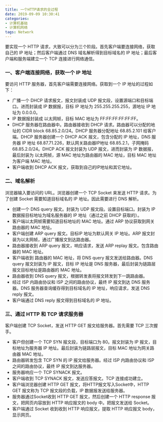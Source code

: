 ```yaml
---
title: 一个HTTP请求的全过程
date: 2019-09-09 10:30:41
categories: 
- 计算机基础
- 计算机网络
tags: Network
---
```


要实现一个 HTTP 请求，大致可以分为三个阶段。首先客户端要连接网络，获取自己的 IP 地址；然后客户端通过 DNS 域名解析得到目标域名的 IP 地址；最后客户端和服务端建立一个 TCP 连接进行网络通信。

### 一、客户端连接网络，获取一个 IP 地址

要访问 HTTP 服务器，首先客户端需要连接网络。获取到一个 IP 地址的过程如下：

- 广播一个 DHCP 请求报文，报文封装成 UDP 报文段，设置源端口和目标端口。进而封装成 IP 数据报，目标 IP 地址为 255.255.255.255，源地址 IP 地址为 0.0.0.0。
- IP 数据报封装成 以太网帧，目标 MAC 地址为 FF:FF:FF:FF:FF:FF。
- DHCP 服务器在路由器中。路由器接收到 DHCP 请求。路由器可以分配的地址的 CIDR block 68.85.2.0/24。DHCP 服务器分配地址 68.85.2.101 给客户端。DHCP 服务器创建一个 DHCP ACK 报文，包含分配的 IP 地址，DNS 服务器 IP 地址 68.87.71.226，默认网关路由器IP地址 68.85.2.1，子网掩码 68.85.2.0/24。DHCP ACK 报文封装为 UDP 报文，进而封装为 IP 数据报，最后封装为 以太网帧，源 MAC 地址为路由器的 MAC 地址，目标 MAC 地址为客户端 MAC 地址。
- 客户端收到 DHCP ACK 报文，获取到自己的IP地址和其它地址。

### 二、域名解析

浏览器输入要访问的 URL。浏览器创建一个 TCP Socket 来发送 HTTP 请求。为了创建 Socket 需要知道目标域名的 IP 地址。因此需要进行 DNS 解析。

- 创建一个 DNS query 报文。封装为 UDP 报文段。设置目标端口。封装为 IP 数据报目标地址为域名服务器的 IP 地址（通过之前 DHCP 获取的）。
- 客户端以太网帧需要知道目标地址的 MAC 地址。通过 ARP 协议获取到网关路由器的 MAC 地址。
- 客户端创建 ARP query 报文。目标IP 地址为默认网关 IP 地址。ARP 报文封装为以太网帧，通过广播报文到达路由器。
- 路由器接收到 ARP query 报文，响应请求，发送 ARP replay 报文。包含路由器的 MAC 地址。
- 客户端收到 路由器的 MAC 地址，将 DNS query 报文发送给路由器。DNS query 报文封装为 IP 报文，目标 IP 地址是 DNS 服务器，最后封装为链路层报文目标地址是路由器的 MAC 地址。
- 路由器收到 DNS query 报文，根据转发表将报文转发到下一跳路由器。
- 经过 ISP 内路由协议和 ISP 之间的路由协议，最终 IP 报文到达 DNS 服务器。DNS 服务器查询缓存得到目标域名的 IP 地址，响应请求，发送 DNS reply 报文。
- 客户端通过 DNS reply 报文得到目标域名的 IP 地址。

### 三、通过 HTTP 和 TCP 请求服务器

客户端创建 TCP Socket，发送 HTTP GET 报文给服务器。首先需要 TCP 三次握手。

- 客户但创建一个 TCP SYN 报文段，目标端口为 80。报文封装为 IP 报文，目标地址为服务器 IP 地址。最后封装为链路层报文，目标 MAC 地址为网关路由器 MAC 地址。
- 路由器转发包含 TCP SYN 的 IP 报文给服务器。经过 ISP 内路由协议和 ISP 之间的路由协议，最终 IP 报文到达服务器。
- 服务器响应一个 TCP SYNACK 报文。
- 客户端收到 TCP SYNACK 报文，发送应答报文。TCP 连接成功建立。
- 客户端浏览器创建 HTTP GET 报文，将HTTP报文写入Socket中，HTTP GET 报文称为 TCP 报文段的负载，IP 数据报发送给服务器。
- 服务器通过Socket收到 HTTP GET 报文，然后创建一个 HTTP response 报文，把网页内容放到 HTTP 响应报文的 body 中。把报文发送给 Socket。
- 客户端通过 Socket 收到收到 HTTP 响应报文，提取 HTTP 响应报文 body，显示网页。